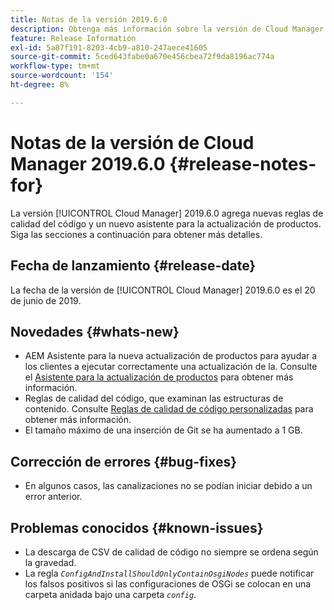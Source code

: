 ```yaml
---
title: Notas de la versión 2019.6.0
description: Obtenga más información sobre la versión de Cloud Manager 2019.6.0.
feature: Release Information
exl-id: 5a87f191-8203-4cb9-a810-247aece41605
source-git-commit: 5ced643fabe0a670e456cbea72f9da8196ac774a
workflow-type: tm+mt
source-wordcount: '154'
ht-degree: 8%

---
```


# Notas de la versión de Cloud Manager 2019.6.0 {#release-notes-for}

La versión [!UICONTROL Cloud Manager] 2019.6.0 agrega nuevas reglas de calidad del código y un nuevo asistente para la actualización de productos. Siga las secciones a continuación para obtener más detalles.

## Fecha de lanzamiento {#release-date}

La fecha de la versión de [!UICONTROL Cloud Manager] 2019.6.0 es el 20 de junio de 2019.

## Novedades {#whats-new}

* AEM Asistente para la nueva actualización de productos para ayudar a los clientes a ejecutar correctamente una actualización de la. Consulte el [Asistente para la actualización de productos](/help/product-update-wizard/overview.md) para obtener más información.
* Reglas de calidad del código, que examinan las estructuras de contenido. Consulte [Reglas de calidad de código personalizadas](/help/using/custom-code-quality-rules.md) para obtener más información.
* El tamaño máximo de una inserción de Git se ha aumentado a 1 GB.

## Corrección de errores {#bug-fixes}

* En algunos casos, las canalizaciones no se podían iniciar debido a un error anterior.

## Problemas conocidos {#known-issues}

* La descarga de CSV de calidad de código no siempre se ordena según la gravedad.
* La regla *`ConfigAndInstallShouldOnlyContainOsgiNodes`* puede notificar los falsos positivos si las configuraciones de OSGi se colocan en una carpeta anidada bajo una carpeta *`config`*.
